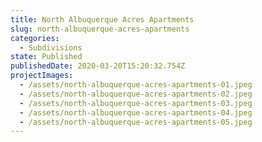 ```yaml
---
title: North Albuquerque Acres Apartments
slug: north-albuquerque-acres-apartments
categories:
  - Subdivisions
state: Published
publishedDate: 2020-03-20T15:20:32.754Z
projectImages:
  - /assets/north-albuquerque-acres-apartments-01.jpeg
  - /assets/north-albuquerque-acres-apartments-02.jpeg
  - /assets/north-albuquerque-acres-apartments-03.jpeg
  - /assets/north-albuquerque-acres-apartments-04.jpeg
  - /assets/north-albuquerque-acres-apartments-05.jpeg
---
```

